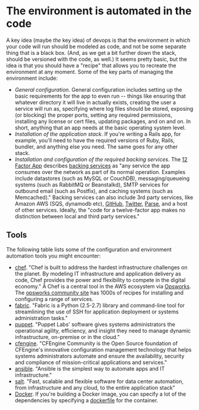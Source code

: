 # The environment is automated in the code

<span class="drop fa fa-wrench fa-5x pull-left fa-border"></span>

A key idea (maybe _the_ key idea) of devops is that the environment in which your code will run should be modeled as code, and not be some separate thing that is a black box. (And, as we get a bit further down the stack, should be versioned with the code, as well.) It seems pretty basic, but the idea is that you should have a "recipe" that allows you to recreate the environment at any moment. Some of the key parts of managing the environment include:

* _General configuration_. General configuration includes setting up the basic requirements for the app to even run -- things like ensuring that whatever directory it will live in actually exists, creating the user a service will run as, specifying where log files should be stored, exposing (or blocking) the proper ports, setting any required permissions, installing any license or cert files, updating packages, and on and on. In short, anything that an app needs at the basic operating system level.
* _Installation of the application stack_. If you're writing a Rails app, for example, you'll need to have the required versions of Ruby, Rails, bundler, and anything else you need. The same goes for any other stack.
* _Installation and configuration of the required backing services_. The [12 Factor App](http://12factor.net) describes [backing services](http://12factor.net/backing-services) as "any service the app consumes over the network as part of its normal operation. Examples include datastores (such as MySQL or CouchDB), messaging/queueing systems (such as RabbitMQ or Beanstalkd), SMTP services for outbound email (such as Postfix), and caching systems (such as Memcached)." Backing services can also include 3rd party services, like Amazon AWS (SQS, dynamodb etc), [GitHub](http://developer.github.com/v3/), [Twitter](https://dev.twitter.com/), [Parse](https://www.parse.com/), and a host of other services. Ideally, the "code for a twelve-factor app makes no distinction between local and third party services."

## Tools

The following table lists some of the configuration and environment automation tools you might encounter:

* [chef](http://www.getchef.com/chef/). "Chef is built to address the hardest infrastructure challenges on the planet. By modeling IT infrastructure and application delivery as code, Chef provides the power and flexibility to compete in the digital economy." Â Chef is a central tool in the AWS ecosystem via [Opsworks](http://aws.amazon.com/opsworks/). The [opsworks community site](http://community.opscode.com/) has 1000s of recipes for installing and configuring a range of services.
* [fabric](http://docs.fabfile.org/en/1.8/). "Fabric is a Python (2.5-2.7) library and command-line tool for streamlining the use of SSH for application deployment or systems administration tasks."
* [puppet](http://puppetlabs.com/). "Puppet Labs' software gives systems administrators the operational agility, efficiency, and insight they need to manage dynamic infrastructure, on-premise or in the cloud."
* [cfengine](http://cfengine.com/community). "CFEngine Community is the Open Source foundation of CFEngine's innovative configuration management technology that helps systems administrators automate and ensure the availability, security and compliance of mission-critical applications and services."
* [ansible](http://www.ansible.com/home). "Ansible is the simplest way to automate apps and IT infrastructure."
* [salt](http://www.saltstack.com/). "Fast, scalable and flexible software for data center automation, from infrastructure and any cloud, to the entire application stack"
* [Docker](https://www.docker.io/learn/dockerfile/level1/). If you're building a Docker image, you can specify a lot of the dependencies by specifying a [dockerfile](https://www.docker.io/learn/dockerfile/level1/) for the container.  
